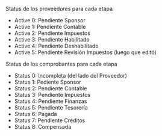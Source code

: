Status de los proveedores para cada etapa

- Active 0: Pendiente Sponsor
- Active 1: Pendiente Contable
- Active 2: Pendiente Impuestos
- Active 3: Pendiente Habilitado
- Active 4: Pendiente Deshabilitado
- Active 5: Pendiente Revisión Impuestos (luego que editó)

Status de los comprobantes para cada etapa

- Status 0: Incompleta (del lado del Proveedor)
- Status 1: Pediente Sponsor
- Status 2: Pendiente Contable
- Status 3: Pendiente Impuestos
- Status 4: Pendiente Finanzas
- Status 5: Pendiente Tesorería
- Status 6: Pagada
- Status 7: Pendiente Créditos
- Status 8: Compensada